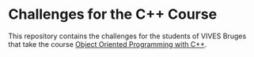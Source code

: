 # Challenges for the C++ Course

This repository contains the challenges for the students of VIVES Bruges that take the course [Object Oriented Programming with C++](https://oop-cpp.netlify.com/).
